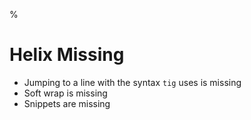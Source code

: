 %

# Helix Missing

- Jumping to a line with the syntax `tig` uses is missing
- Soft wrap is missing
- Snippets are missing
